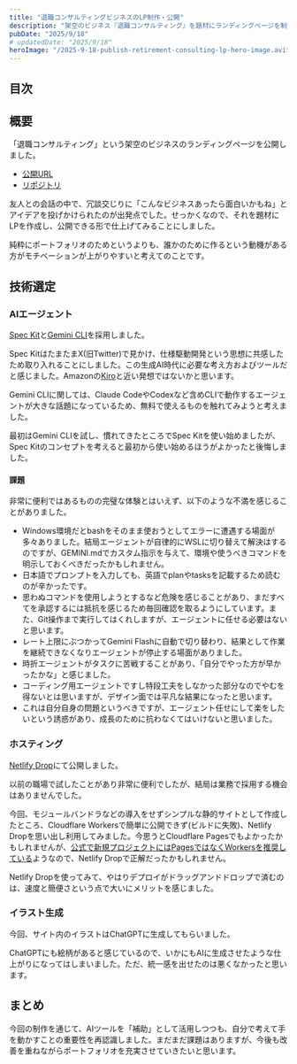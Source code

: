```yaml
---
title: "退職コンサルティングビジネスのLP制作・公開"
description: "架空のビジネス『退職コンサルティング』を題材にランディングページを制作・公開した記録です。Spec KitやGemini CLIなどAIエージェントを活用しつつ、実装やホスティングの試行錯誤を通じて得た気づきをまとめました。"
pubDate: "2025/9/18"
# updatedDate: "2025/9/18"
heroImage: "/2025-9-18-publish-retirement-consulting-lp-hero-image.avif"
---
```


## 目次

## 概要

「退職コンサルティング」という架空のビジネスのランディングページを公開しました。

- [公開URL](https://retirement-consulting-lp.netlify.app/)
- [リポジトリ](https://github.com/hndyu/retirement-consulting-lp)

友人との会話の中で、冗談交じりに「こんなビジネスあったら面白いかもね」とアイデアを投げかけられたのが出発点でした。せっかくなので、それを題材にLPを作成し、公開できる形で仕上げてみることにしました。

純粋にポートフォリオのためというよりも、誰かのために作るという動機がある方がモチベーションが上がりやすいと考えてのことです。

## 技術選定

### AIエージェント
[Spec Kit](https://github.com/github/spec-kit)と[Gemini CLI](https://github.com/google-gemini/gemini-cli)を採用しました。

Spec KitはたまたまX(旧Twitter)で見かけ、仕様駆動開発という思想に共感したため取り入れることにしました。この生成AI時代に必要な考え方およびツールだと感じました。Amazonの[Kiro](https://kiro.dev/)と近い発想ではないかと思います。

Gemini CLIに関しては、Claude CodeやCodexなど含めCLIで動作するエージェントが大きな話題になっているため、無料で使えるものを触れてみようと考えました。

最初はGemini CLIを試し、慣れてきたところでSpec Kitを使い始めましたが、Spec Kitのコンセプトを考えると最初から使い始めるほうがよかったと後悔しました。

#### 課題

非常に便利ではあるものの完璧な体験とはいえず、以下のような不満を感じることがありました。

- Windows環境だとbashをそのまま使おうとしてエラーに遭遇する場面が多々ありました。結局エージェントが自律的にWSLに切り替えて解決はするのですが、GEMINI.mdでカスタム指示を与えて、環境や使うべきコマンドを明示しておくべきだったかもしれません。
- 日本語でプロンプトを入力しても、英語でplanやtasksを記載するため読むのが辛かったです。
- 思わぬコマンドを使用しようとするなど危険を感じることがあり、まだすべてを承認するには抵抗を感じるため毎回確認を取るようにしています。また、Git操作まで実行してはくれしますが、エージェントに任せる必要はないと思います。
- レート上限にぶつかってGemini Flashに自動で切り替わり、結果として作業を継続できなくなりエージェントが停止する場面がありました。
- 時折エージェントがタスクに苦戦することがあり、「自分でやった方が早かったかな」と感じました。
- コーディング用エージェントですし特段工夫をしなかった部分なのでやむを得ないとは思いますが、デザイン面では平凡な結果になったと思います。
- これは自分自身の問題というべきですが、エージェント任せにして楽をしたいという誘惑があり、成長のために抗わなくてはいけないと思いました。

### ホスティング

[Netlify Drop](https://app.netlify.com/drop)にて公開しました。

以前の職場で試したことがあり非常に便利でしたが、結局は業務で採用する機会はありませんでした。

今回、モジュールバンドラなどの導入をせずシンプルな静的サイトとして作成したところ、Cloudflare Workersで簡単に公開できず(ビルドに失敗)、Netlify Dropを思い出し利用してみました。今思うとCloudflare Pagesでもよかったかもしれませんが、[公式で新規プロジェクトにはPagesではなくWorkersを推奨している](https://developers.cloudflare.com/workers/static-assets/migration-guides/migrate-from-pages/)ようなので、Netlify Dropで正解だったかもしれません。

Netlify Dropを使ってみて、やはりデプロイがドラッグアンドドロップで済むのは、速度と簡便さという点で大いにメリットを感じました。

### イラスト生成

今回、サイト内のイラストはChatGPTに生成してもらいました。

ChatGPTにも絵柄があると感じているので、いかにもAIに生成させたような仕上がりになってはしまいました。ただ、統一感を出せたのは悪くなかったと思います。

## まとめ

今回の制作を通じて、AIツールを「補助」として活用しつつも、自分で考えて手を動かすことの重要性を再認識しました。まだまだ課題はありますが、今後も改善を重ねながらポートフォリオを充実させていきたいと思います。